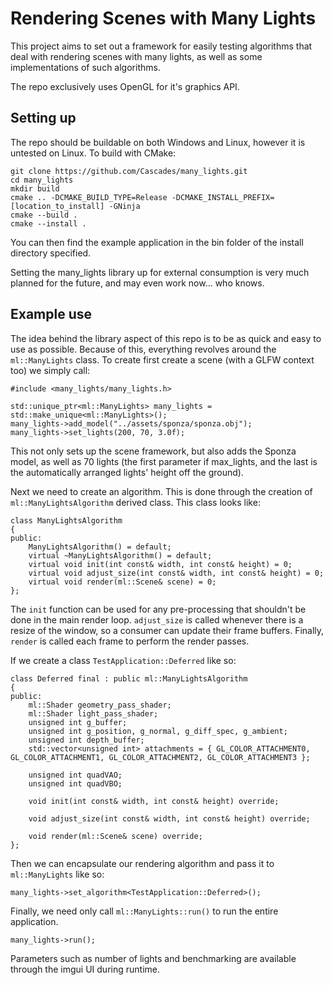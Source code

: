 # Rendering Scenes with Many Lights

This project aims to set out a framework for easily testing algorithms that deal with rendering scenes with many lights, as well as some implementations of such algorithms.

The repo exclusively uses OpenGL for it's graphics API.

## Setting up

The repo should be buildable on both Windows and Linux, however it is untested on Linux. To build with CMake:

```
git clone https://github.com/Cascades/many_lights.git
cd many_lights
mkdir build
cmake .. -DCMAKE_BUILD_TYPE=Release -DCMAKE_INSTALL_PREFIX=[location_to_install] -GNinja
cmake --build .
cmake --install .
```

You can then find the example application in the bin folder of the install directory specified.

Setting the many_lights library up for external consumption is very much planned for the future, and may even work now... who knows.

## Example use

The idea behind the library aspect of this repo is to be as quick and easy to use as possible. Because of this, everything revolves around the `ml::ManyLights` class. To create first create a scene (with a GLFW context too) we simply call:

```
#include <many_lights/many_lights.h>

std::unique_ptr<ml::ManyLights> many_lights = std::make_unique<ml::ManyLights>();
many_lights->add_model("../assets/sponza/sponza.obj");
many_lights->set_lights(200, 70, 3.0f);
```
This not only sets up the scene framework, but also adds the Sponza model, as well as 70 lights (the first parameter if max_lights, and the last is the automatically arranged lights' height off the ground).

Next we need to create an algorithm. This is done through the creation of `ml::ManyLightsAlgorithm` derived class. This class looks like:

```
class ManyLightsAlgorithm
{
public:
    ManyLightsAlgorithm() = default;
    virtual ~ManyLightsAlgorithm() = default;
    virtual void init(int const& width, int const& height) = 0;
    virtual void adjust_size(int const& width, int const& height) = 0;
    virtual void render(ml::Scene& scene) = 0;
};
```

The `init` function can be used for any pre-processing that shouldn't be done in the main render loop. `adjust_size` is called whenever there is a resize of the window, so a consumer can update their frame buffers. Finally, `render` is called each frame to perform the render passes.

If we create a class `TestApplication::Deferred` like so:

```
class Deferred final : public ml::ManyLightsAlgorithm
{
public:
    ml::Shader geometry_pass_shader;
    ml::Shader light_pass_shader;
    unsigned int g_buffer;
    unsigned int g_position, g_normal, g_diff_spec, g_ambient;
    unsigned int depth_buffer;
    std::vector<unsigned int> attachments = { GL_COLOR_ATTACHMENT0, GL_COLOR_ATTACHMENT1, GL_COLOR_ATTACHMENT2, GL_COLOR_ATTACHMENT3 };

    unsigned int quadVAO;
    unsigned int quadVBO;

    void init(int const& width, int const& height) override;

    void adjust_size(int const& width, int const& height) override;

    void render(ml::Scene& scene) override;
};
```

Then we can encapsulate our rendering algorithm and pass it to `ml::ManyLights` like so:

```
many_lights->set_algorithm<TestApplication::Deferred>();
```

Finally, we need only call `ml::ManyLights::run()` to run the entire application.

```
many_lights->run();
```

Parameters such as number of lights and benchmarking are available through the imgui UI during runtime.
